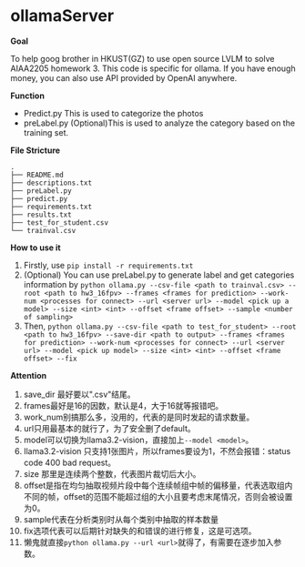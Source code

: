 # ollamaServer

**Goal**

To help goog brother in HKUST(GZ) to use open source LVLM to solve AIAA2205 homework 3. This code is specific for ollama. If you have enough money, you can also use API provided by OpenAI anywhere.

**Function**

* Predict.py This is used to categorize the photos
* preLabel.py (Optional)This is used to analyze the category based on the training set.

**File Stricture**

```
.
├── README.md
├── descriptions.txt
├── preLabel.py
├── predict.py
├── requirements.txt
├── results.txt
├── test_for_student.csv
└── trainval.csv
```

**How to use it**

1. Firstly, use `pip install -r requirements.txt`
2. (Optional) You can use preLabel.py to generate label and get categories information by `python ollama.py --csv-file <path to trainval.csv> --root <path to hw3_16fpv> --frames <frames for prediction> --work-num <processes for connect> --url <server url> --model <pick up a model> --size <int> <int> --offset <frame offset> --sample <number of sampling>`
3. Then, `python ollama.py --csv-file <path to test_for_student> --root <path to hw3_16fpv> --save-dir <path to output> --frames <frames for prediction> --work-num <processes for connect> --url <server url> --model <pick up model> --size <int> <int> --offset <frame offset> --fix`

**Attention**

1. save_dir 最好要以".csv"结尾。
2. frames最好是16的因数，默认是4，大于16就等报错吧。
3. work_num别搞那么多，没用的，代表的是同时发起的请求数量。
4. url只用最基本的就行了，为了安全删了default。
5. model可以切换为llama3.2-vision，直接加上`--model <model>`。
6. llama3.2-vision 只支持1张图片，所以frames要设为1，不然会报错：status code 400 bad request。
7. size 那里是连续两个整数，代表图片裁切后大小。
8. offset是指在均匀抽取视频片段中每个连续帧组中帧的偏移量，代表选取组内不同的帧，offset的范围不能超过组的大小且要考虑末尾情况，否则会被设置为0。
9. sample代表在分析类别时从每个类别中抽取的样本数量
10. fix选项代表可以后期针对缺失的和错误的进行修复，这是可选项。
11. 懒鬼就直接`python ollama.py --url <url>`就得了，有需要在逐步加入参数。
